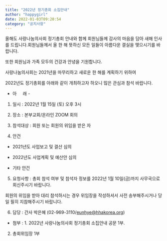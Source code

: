 ```yaml
---
title: "2022년 정기총회 소집안내"
author: "happygirl"
date: 2022-01-03T09:20:54
category: "공지사항"
---
```


올해도 사랑나눔의사회 정기총회 안내와 함께 회원님들께 감사의 마음을 담아 새해 인사를 드립니다.회원님들께서 올 한 해 뜻하신 모든 일들이 아름다운 결실을 맺으시기를 바랍니다.

또한 회원님과 가족 모두의 건강과 안녕을 기원합니다.

사랑나눔의사회는 2021년을 마무리하고 새로운 한 해를 계획하기 위하여

2022년도 정기총회를 아래와 같이 개최하고자 하오니 많은 관심과 참석 바랍니다.

- 아     래 -

1. 일시 : 2022년 1월 15일 (토) 오후 3시

2. 장소 : 본부교회/온라인 ZOOM 회의

3. 참석대상 : 회원 또는 회원의 위임을 받은 자

4. 안건

- 2021년도 사업보고 및 결산 심의

- 2022년도 사업계획 및 예산안 심의

- 기타 안건

5. 요청사항 : 총회 참석 여부 및 참석자 정보를 2022년 1월 10일(금)까지 사무국으로 회신주시기 바랍니다.

회원의 위임을 받아 대리 참석하시는 경우 위임장을 작성하셔서 사전 송부해주시거나 당일 필히 지참해주시기 바랍니다.

6. 담당 : 간사 박은혜 (02-969-3110/eunhye@hhakorea.org)

* 첨부 : 1. 2022년 사랑나눔의사회 정기총회 소집안내 공문 1부.

2. 총회위임장 1부
